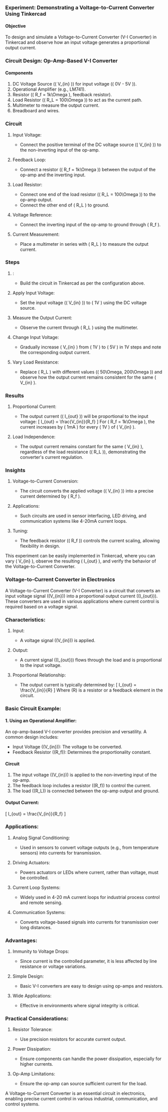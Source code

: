 ### Experiment: Demonstrating a Voltage-to-Current Converter Using Tinkercad

#### Objective

To design and simulate a Voltage-to-Current Converter (V-I Converter) in Tinkercad and observe how an input voltage generates a proportional output current.

### Circuit Design: Op-Amp-Based V-I Converter

#### Components

1. DC Voltage Source (\( V_{in} \)) for input voltage (\( 0V - 5V \)).
2. Operational Amplifier (e.g., LM741).
3. Resistor (\( R_f = 1k\Omega \), feedback resistor).
4. Load Resistor (\( R_L = 100\Omega \)) to act as the current path.
5. Multimeter to measure the output current.
6. Breadboard and wires.

### Circuit

1. Input Voltage:
   - Connect the positive terminal of the DC voltage source (\( V_{in} \)) to the non-inverting input of the op-amp.

2. Feedback Loop:
   - Connect a resistor (\( R_f = 1k\Omega \)) between the output of the op-amp and the inverting input.

3. Load Resistor:
   - Connect one end of the load resistor (\( R_L = 100\Omega \)) to the op-amp output.
   - Connect the other end of \( R_L \) to ground.

4. Voltage Reference:
   - Connect the inverting input of the op-amp to ground through \( R_f \).

5. Current Measurement:
   - Place a multimeter in series with \( R_L \) to measure the output current.

### Steps

1. :
   - Build the circuit in Tinkercad as per the configuration above.

2. Apply Input Voltage:
   - Set the input voltage (\( V_{in} \)) to \( 1V \) using the DC voltage source.

3. Measure the Output Current:
   - Observe the current through \( R_L \) using the multimeter.

4. Change Input Voltage:
   - Gradually increase \( V_{in} \) from \( 1V \) to \( 5V \) in 1V steps and note the corresponding output current.

5. Vary Load Resistance:
   - Replace \( R_L \) with different values (\( 50\Omega, 200\Omega \)) and observe how the output current remains consistent for the same \( V_{in} \).

### Results

1. Proportional Current:
   - The output current (\( I_{out} \)) will be proportional to the input voltage:
     \[
     I_{out} = \frac{V_{in}}{R_f}
     \]
     For \( R_f = 1k\Omega \), the current increases by \( 1mA \) for every \( 1V \) of \( V_{in} \).

2. Load Independence:
   - The output current remains constant for the same \( V_{in} \), regardless of the load resistance (\( R_L \)), demonstrating the converter's current regulation.

### Insights

1. Voltage-to-Current Conversion:
   - The circuit converts the applied voltage (\( V_{in} \)) into a precise current determined by \( R_f \).

2. Applications:
   - Such circuits are used in sensor interfacing, LED driving, and communication systems like 4-20mA current loops.

3. Tuning:
   - The feedback resistor (\( R_f \)) controls the current scaling, allowing flexibility in design.

This experiment can be easily implemented in Tinkercad, where you can vary \( V_{in} \), observe the resulting \( I_{out} \), and verify the behavior of the Voltage-to-Current Converter.

### Voltage-to-Current Converter in Electronics

A Voltage-to-Current Converter (V-I Converter) is a circuit that converts an input voltage signal (\(V_{in}\)) into a proportional output current (\(I_{out}\)). These converters are used in various applications where current control is required based on a voltage signal.

### Characteristics:

1. Input:
   - A voltage signal (\(V_{in}\)) is applied.

2. Output:
   - A current signal (\(I_{out}\)) flows through the load and is proportional to the input voltage.

3. Proportional Relationship:
   - The output current is typically determined by:
     \[
     I_{out} = \frac{V_{in}}{R}
     \]
     Where \(R\) is a resistor or a feedback element in the circuit.

### Basic Circuit Example:

#### 1. Using an Operational Amplifier:

An op-amp-based V-I converter provides precision and versatility. A common design includes:
- Input Voltage (\(V_{in}\)): The voltage to be converted.
- Feedback Resistor (\(R_f\)): Determines the proportionality constant.

#### Circuit

1. The input voltage (\(V_{in}\)) is applied to the non-inverting input of the op-amp.
2. The feedback loop includes a resistor (\(R_f\)) to control the current.
3. The load (\(R_L\)) is connected between the op-amp output and ground.

#### Output Current:

\[
I_{out} = \frac{V_{in}}{R_f}
\]

### Applications:

1. Analog Signal Conditioning:
   - Used in sensors to convert voltage outputs (e.g., from temperature sensors) into currents for transmission.

2. Driving Actuators:
   - Powers actuators or LEDs where current, rather than voltage, must be controlled.

3. Current Loop Systems:
   - Widely used in 4-20 mA current loops for industrial process control and remote sensing.

4. Communication Systems:
   - Converts voltage-based signals into currents for transmission over long distances.

### Advantages:

1. Immunity to Voltage Drops:
   - Since current is the controlled parameter, it is less affected by line resistance or voltage variations.

2. Simple Design:
   - Basic V-I converters are easy to design using op-amps and resistors.

3. Wide Applications:
   - Effective in environments where signal integrity is critical.

### Practical Considerations:

1. Resistor Tolerance:
   - Use precision resistors for accurate current output.

2. Power Dissipation:
   - Ensure components can handle the power dissipation, especially for higher currents.

3. Op-Amp Limitations:
   - Ensure the op-amp can source sufficient current for the load.

A Voltage-to-Current Converter is an essential circuit in electronics, enabling precise current control in various industrial, communication, and control systems.
